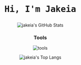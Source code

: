 <div align="center">
  
<div align="center">
  <h1><pre>Hi, I'm Jakeia</pre></h1>
</div>

<p align="center">
  <img alt="jakeia's GitHub Stats" src="https://github-readme-stats-git-masterrstaa-rickstaa.vercel.app/api?username=jakeiaCyber&show_icons=true&theme=transparent&hide_border=true" align="center" />
</p>

### Tools
![tools](https://skillicons.dev/icons?i=neovim,vscode,apple,linux,windows,git,github,cpp,py&perline=6&theme=dark)

<p align="center">
  <img alt="jakeia's Top Langs" src="https://github-readme-stats-git-masterrstaa-rickstaa.vercel.app/api/top-langs/?username=jakeiaCyber&layout=compact&theme=transparent&hide_border=true&langs_count=10&hide=CMake" align="center" /> 
</p>

</div>
